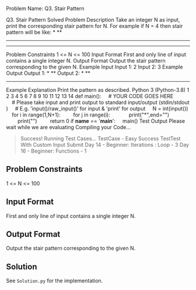 Problem Name: Q3. Stair Pattern

Q3. Stair Pattern
Solved
Problem Description
Take an integer N as input, print the corresponding stair pattern for N.
For example if N = 4 then stair pattern will be like:
*
**
***
****
Problem Constraints
1 <= N <= 100
Input Format
First and only line of input contains a single integer N.
Output Format
Output the stair pattern corresponding to the given N.
Example Input
Input 1:
 2
Input 2:
 3
Example Output
Output 1:
 *
 **
Output 2:
 *
 **
 ***
Example Explanation
 Print the pattern as described.
Python 3 (Python-3.8)
1
2
3
4
5
6
7
8
9
10
11
12
13
14
def main():
    # YOUR CODE GOES HERE
    # Please take input and print output to standard input/output (stdin/stdout)
    # E.g. 'input()/raw_input()' for input & 'print' for output
    N = int(input())
    for i in range(1,N+1):
        for j in range(i):
            print("*",end="")
        print("")    
    return 0
if __name__ == '__main__':
    main()
Test Output
Please wait while we are evaluating
Compiling your Code...
> Success!
Running Test Cases...
> TestCase - Easy Success
TestTest With Custom Input
Submit
Day 14 - Beginner: Iterations : Loop - 3
Day 16 - Beginner: Functions - 1

## Problem Constraints

1 <= N <= 100

## Input Format

First and only line of input contains a single integer N.

## Output Format

Output the stair pattern corresponding to the given N.

## Solution

See `Solution.py` for the implementation.